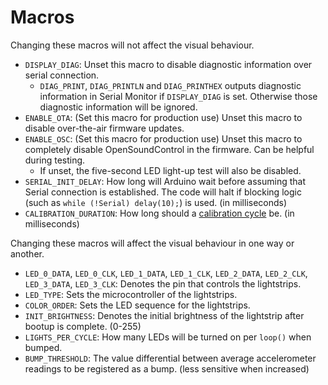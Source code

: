 # Macros

Changing these macros will not affect the visual behaviour.

- `DISPLAY_DIAG`: Unset this macro to disable diagnostic information over serial connection.
  - `DIAG_PRINT`, `DIAG_PRINTLN` and `DIAG_PRINTHEX` outputs diagnostic information in Serial Monitor if `DISPLAY_DIAG` is set. Otherwise those diagnostic information will be ignored.
- `ENABLE_OTA`: (Set this macro for production use) Unset this macro to disable over-the-air firmware updates.
- `ENABLE_OSC`: (Set this macro for production use) Unset this macro to completely disable OpenSoundControl in the firmware. Can be helpful during testing.
  - If unset, the five-second LED light-up test will also be disabled.
- `SERIAL_INIT_DELAY`: How long will Arduino wait before assuming that Serial connection is established. The code will halt if blocking logic (such as `while (!Serial) delay(10);`) is used. (in milliseconds)
- `CALIBRATION_DURATION`: How long should a [calibration cycle](OSC_MESSAGES.md#r-calibrate) be. (in milliseconds)

Changing these macros will affect the visual behaviour in one way or another.

- `LED_0_DATA`, `LED_0_CLK`, `LED_1_DATA`, `LED_1_CLK`, `LED_2_DATA`, `LED_2_CLK`, `LED_3_DATA`, `LED_3_CLK`: Denotes the pin that controls the lightstrips.
- `LED_TYPE`: Sets the microcontroller of the lightstrips.
- `COLOR_ORDER`: Sets the LED sequence for the lightstrips.
- `INIT_BRIGHTNESS`: Denotes the initial brightness of the lightstrip after bootup is complete. (0-255)
- `LIGHTS_PER_CYCLE`: How many LEDs will be turned on per `loop()` when bumped.
- `BUMP_THRESHOLD`: The value differential between average accelerometer readings to be registered as a bump. (less sensitive when increased)